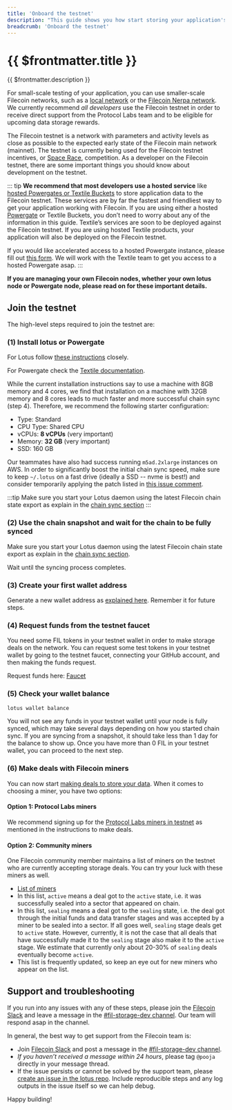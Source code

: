 ```yaml
---
title: 'Onboard the testnet'
description: "This guide shows you how start storing your application's data on the Filecoin testnet."
breadcrumb: 'Onboard the testnet'
---
```


# {{ $frontmatter.title }}

{{ $frontmatter.description }}

For small-scale testing of your application, you can use smaller-scale Filecoin networks, such as a [local network](local-devnet.md) or the [Filecoin Nerpa network](../networks/README.md#nerpa-devnet). We currently recommend _all developers_ use the Filecoin testnet in order to receive direct support from the Protocol Labs team and to be eligible for upcoming data storage rewards.

The Filecoin testnet is a network with parameters and activity levels as close as possible to the expected early state of the Filecoin main network (mainnet). The testnet is currently being used for the Filecoin testnet incentives, or [Space Race](../mine/spacerace.md), competition. As a developer on the Filecoin testnet, there are some important things you should know about development on the testnet.

::: tip
**We recommend that most developers use a hosted service** like [hosted Powergates or Textile Buckets](filecoin-pinning-services.md) to store application data to the Filecoin testnet. These services are by far the fastest and friendliest way to get your application working with Filecoin. If you are using either a hosted [Powergate](powergate.md) or Textile Buckets, you don’t need to worry about any of the information in this guide. Textile’s services are soon to be deployed against the Filecoin testnet. If you are using hosted Textile products, your application will also be deployed on the Filecoin testnet.

If you would like accelerated access to a hosted Powergate instance, please fill out [this form](https://forms.gle/f5Vd5kTNYTKrmj1D8). We will work with the Textile team to get you access to a hosted Powergate asap.
:::

**If you are managing your own Filecoin nodes, whether your own lotus node or Powergate node, please read on for these important details.**

## Join the testnet

The high-level steps required to join the testnet are:

### (1) Install lotus or Powergate

For Lotus follow [these instructions](../store/lotus/installation.md) closely.

For Powergate check the [Textile documentation](https://docs.textile.io/powergate/).

While the current installation instructions say to use a machine with 8GB memory and 4 cores, we find that installation on a machine with 32GB memory and 8 cores leads to much faster and more successful chain sync (step 4). Therefore, we recommend the following starter configuration:

- Type: Standard
- CPU Type: Shared CPU
- vCPUs: **8 vCPUs** (very important)
- Memory: **32 GB** (very important)
- SSD: 160 GB

Our teammates have also had success running `m5ad.2xlarge` instances on AWS. In order to significantly boost the initial chain sync speed, make sure to keep `~/.lotus` on a fast drive (ideally a SSD -- nvme is best!) and consider temporarily applying the patch listed in [this issue comment](https://github.com/filecoin-project/lotus/issues/3263#issue-684587473).

:::tip
Make sure you start your Lotus daemon using the latest Filecoin chain state export as explain in the [chain sync section](../store/lotus/installation/#chain-sync)
:::

### (2) Use the chain snapshot and wait for the chain to be fully synced

Make sure you start your Lotus daemon using the latest Filecoin chain state export as explain in the [chain sync section](../store/lotus/installation/#chain-sync).

Wait until the syncing process completes.

### (3) Create your first wallet address

Generate a new wallet address as [explained here](../store/lotus/send-and-receive-fil.md). Remember it for future steps.

### (4) Request funds from the testnet faucet

You need some FIL tokens in your testnet wallet in order to make storage deals on the network. You can request some test tokens in your testnet wallet by going to the testnet faucet, connecting your GitHub account, and then making the funds request.

Request funds here: [Faucet](https://spacerace.faucet.glif.io/)

### (5) Check your wallet balance

```sh
lotus wallet balance
```

You will not see any funds in your testnet wallet until your node is fully synced, which may take several days depending on how you started chain sync. If you are syncing from a snapshot, it should take less than 1 day for the balance to show up. Once you have more than 0 FIL in your testnet wallet, you can proceed to the next step.

### (6) Make deals with Filecoin miners

You can now start [making deals to store your data](../store/lotus/store-data.md). When it comes to choosing a miner, you have two options:

#### Option 1: Protocol Labs miners

We recommend signing up for the [Protocol Labs miners in testnet](../store/lotus/store-data/#protocol-labs-miners-in-testnet) as mentioned in the instructions to make deals.

#### Option 2: Community miners

One Filecoin community member maintains a list of miners on the testnet who are currently accepting storage deals. You can try your luck with these miners as well.

- [List of miners](https://github.com/jimpick/workshop-client-testnet/blob/spacerace/src/annotations-spacerace.js)
- In this list, `active` means a deal got to the `active` state, i.e. it was successfully sealed into a sector that appeared on chain.
- In this list, `sealing` means a deal got to the `sealing` state, i.e. the deal got through the initial funds and data transfer stages and was accepted by a miner to be sealed into a sector. If all goes well, `sealing` stage deals get to `active` state. However, currently, it is not the case that all deals that have successfully made it to the `sealing` stage also make it to the `active` stage. We estimate that currently only about 20-30% of `sealing` deals eventually become `active`.
- This list is frequently updated, so keep an eye out for new miners who appear on the list.

## Support and troubleshooting

If you run into any issues with any of these steps, please join the [Filecoin Slack](http://filecoin.io/slack) and leave a message in the [#fil-storage-dev channel](https://app.slack.com/client/TEHTVS1L6/CRK2LKYHW). Our team will respond asap in the channel.

In general, the best way to get support from the Filecoin team is:

- Join [Filecoin Slack](http://filecoin.io/slack) and post a message in the [#fil-storage-dev channel](https://app.slack.com/client/TEHTVS1L6/CRK2LKYHW).
- _If you haven’t received a message within 24 hours_, please tag `@pooja` directly in your message thread.
- If the issue persists or cannot be solved by the support team, please [create an issue in the lotus repo](https://github.com/filecoin-project/lotus/issues/new). Include reproducible steps and any log outputs in the issue itself so we can help debug.

Happy building!
